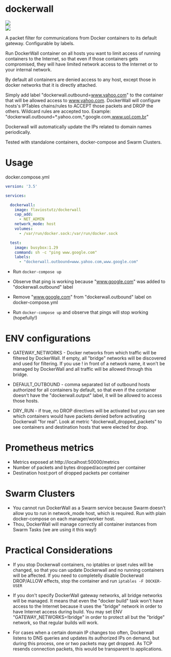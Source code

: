 # dockerwall

[<img src="https://img.shields.io/docker/automated/flaviostutz/dockerwall"/>](https://hub.docker.com/r/flaviostutz/dockerwall)<br/>
[<img src="https://goreportcard.com/badge/github.com/flaviostutz/dockerwall"/>](https://goreportcard.com/report/github.com/flaviostutz/dockerwall)

A packet filter for communications from Docker containers to its default gateway. Configurable by labels.

Run DockerWall container on all hosts you want to limit access of running containers to the Internet, so that even if those containers gets compromised, they will have limited network access to the Internet or to your internal network.

By default all containers are denied access to any host, except those in docker networks that it is directly attached.

Simply add label "dockerwall.outbound=www.yahoo.com" to the container that will be allowed access to www.yahoo.com. DockerWall will configure hosts's IPTables chains/rules to ACCEPT those packets and DROP the others. Wildcard rules are accepted too. Example: "dockerwall.outbound=\*.yahoo.com,\*.google.com,www.uol.com.br"

Dockerwall will automatically update the IPs related to domain names periodically.

Tested with standalone containers, docker-compose and Swarm Clusters.

# Usage

docker.compose.yml

```yml
version: '3.5'

services:

  dockerwall:
    image: flaviostutz/dockerwall
    cap_add:
      - NET_ADMIN
    network_mode: host
    volumes:
      - /var/run/docker.sock:/var/run/docker.sock

  test:
    image: busybox:1.29
    command: sh -c "ping www.google.com"
    labels:
      - "dockerwall.outbound=www.yahoo.com,www.google.com"
```

* Run ```docker-compose up```

* Observe that ping is working because "www.google.com" was added to "dockerwall.outbound" label

* Remove "www.google.com" from "dockerwall.outbound" label on docker-compose.yml

* Run ```docker-compose up``` and observe that pings will stop working (hopefully!)

# ENV configurations

  * GATEWAY_NETWORKS - Docker networks from which traffic will be filtered by DockerWall. If empty, all "bridge" networks will be discovered and used for filtering. If you use ! in front of a network name, it won't be managed by DockerWall and all traffic will be allowed through this bridge.

  * DEFAULT_OUTBOUND - comma separated list of outbound hosts authorized for all containers by default, so that even if the container doesn't have the "dockerwall.output" label, it will be allowed to access those hosts.

  * DRY_RUN - if true, no DROP directives will be activated but you can see which containers would have packets denied before activating Dockerwall "for real". Look at metric "dockerwall_dropped_packets" to see containers and destination hosts that were elected for drop.

# Prometheus metrics

   * Metrics exposed at http://localhost:50000/metrics
   * Number of packets and bytes dropped/accepted per container
   * Destination host:port of dropped packets per container

# Swarm Clusters

   * You cannot run DockerWall as a Swarm service because Swarm doesn't allow you to run in network_mode host, which is required. Run with plain docker-compose on each manager/worker host.
   * Thou, DockerWall will manage correctly all container instances from Swarm Tasks (we are using it this way!)

# Practical Considerations

   * If you stop Dockerwall containers, no iptables or ipset rules will be changed, so that you can update Dockerwall and no running containers will be affected. If you need to completelly disable Dockerwall DROP/ALLOW effects, stop the container and run ```iptables -F DOCKER-USER```

   * If you don't specify DockerWall gateway networks, all bridge networks will be managed. It means that even the "docker build" task won't have access to the Internet because it uses the "bridge" network in order to have Internet access during build. You may set ENV "GATEWAY_NETWORKS=!bridge" in order to protect all but the "bridge" network, so that regular builds will work.

   * For cases when a certain domain IP changes too often, Dockerwall listens to DNS queries and updates its authorized IPs on demand, but during this process, one or two packets may get dropped. As TCP resends connection packets, this would be transparent to applications.

